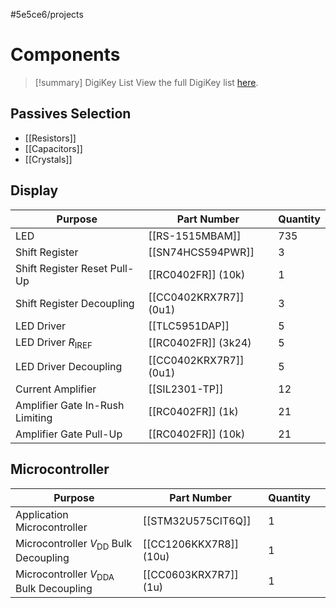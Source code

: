 #5e5ce6/projects 

# Components

> [!summary] DigiKey List
> View the full DigiKey list [here](https://www.digikey.co.nz/en/mylists/list/MLSM9W9TUP).

## Passives Selection

- [[Resistors]]
- [[Capacitors]]
- [[Crystals]]

## Display

| Purpose                         | Part Number            | Quantity |
| ------------------------------- | ---------------------- | -------- |
| LED                             | [[RS-1515MBAM]]        | 735      |
| Shift Register                  | [[SN74HCS594PWR]]      | 3        |
| Shift Register Reset Pull-Up    | [[RC0402FR]] (10k)     | 1        |
| Shift Register Decoupling       | [[CC0402KRX7R7]] (0u1) | 3        |
| LED Driver                      | [[TLC5951DAP]]         | 5        |
| LED Driver $R_\text{IREF}$      | [[RC0402FR]] (3k24)    | 5        |
| LED Driver Decoupling           | [[CC0402KRX7R7]] (0u1) | 5        |
| Current Amplifier               | [[SIL2301-TP]]         | 12       |
| Amplifier Gate In-Rush Limiting | [[RC0402FR]] (1k)      | 21       |
| Amplifier Gate Pull-Up          | [[RC0402FR]] (10k)     | 21       |

## Microcontroller

| Purpose                                        | Part Number            | Quantity |     |
| ---------------------------------------------- | ---------------------- | -------- | --- |
| Application Microcontroller                    | [[STM32U575CIT6Q]]     | 1        |     |
| Microcontroller $V_\text{DD}$ Bulk Decoupling  | [[CC1206KKX7R8]] (10u) | 1        |     |
| Microcontroller $V_\text{DDA}$ Bulk Decoupling | [[CC0603KRX7R7]] (1u)  | 1        |     |
